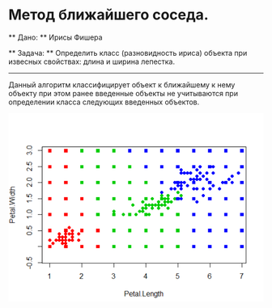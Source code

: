 #  Метод ближайшего соседа. #

** Дано: ** Ирисы Фишера

** Задача: ** Определить класс (разновидность ириса) объекта при извесных свойствах: длина и ширина лепестка.

---

Данный алгоритм классифицирует объект к ближайшему к нему объекту при этом ранее введенные объекты не учитываются при определении класса следующих введенных объектов.

![Ну нет ее и все! Отстань!](/1NN/1NN.PNG)



